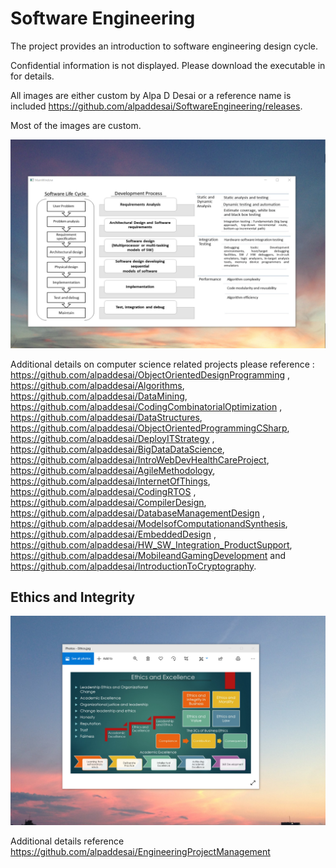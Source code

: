 # Software Engineering

The project provides an introduction to software engineering design cycle. 

Confidential information is not displayed. Please download the executable in for details. 

All images are either custom by Alpa D Desai or a reference name is included https://github.com/alpaddesai/SoftwareEngineering/releases.

Most of the images are custom.

![image](SoftwareDevelopmentCycle.png)


Additional details on computer science related projects please reference : https://github.com/alpaddesai/ObjectOrientedDesignProgramming , https://github.com/alpaddesai/Algorithms, https://github.com/alpaddesai/DataMining, https://github.com/alpaddesai/CodingCombinatorialOptimization , https://github.com/alpaddesai/DataStructures, https://github.com/alpaddesai/ObjectOrientedProgrammingCSharp, https://github.com/alpaddesai/DeployITStrategy , https://github.com/alpaddesai/BigDataDataScience, https://github.com/alpaddesai/IntroWebDevHealthCareProject, https://github.com/alpaddesai/AgileMethodology, https://github.com/alpaddesai/InternetOfThings,  https://github.com/alpaddesai/CodingRTOS , https://github.com/alpaddesai/CompilerDesign, https://github.com/alpaddesai/DatabaseManagementDesign , https://github.com/alpaddesai/ModelsofComputationandSynthesis, https://github.com/alpaddesai/EmbeddedDesign , https://github.com/alpaddesai/HW_SW_Integration_ProductSupport, https://github.com/alpaddesai/MobileandGamingDevelopment  and https://github.com/alpaddesai/IntroductionToCryptography.

## Ethics and Integrity
![image](EthicsandExcellence.png)

Additional details reference https://github.com/alpaddesai/EngineeringProjectManagement
